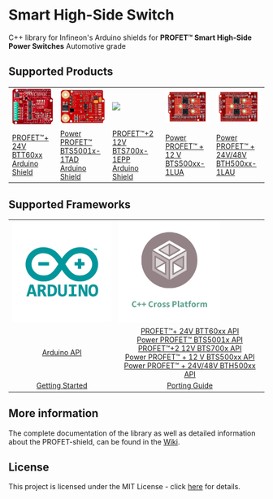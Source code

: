 # Smart High-Side Switch

C++ library for Infineon's Arduino shields for **PROFET™ Smart High-Side Power Switches** Automotive grade

## Supported Products

<table>
    <tr>
        <td><img src="docs/img/BTT6020_1EKA.jpg" width="300"></td>
        <td><img src="docs/img/BTS50015_1TAD.jpg" width="300"></td>
        <td><img src="docs/img/Profet+2.png" width="300"></td>
        <td><img src="docs/img/Power_PROFET_BTS500xx_1LUA.png" width="300"></td>
        <td><img src="docs/img/Power_PROFET_BTS500xx_1LUA.png" width="300"></td>
    </tr>
    <tr>
        <td style="test-align : center"><a href="https://high-side-switch.readthedocs.io/en/latest/hw-platforms.html#profettrade-24v-family">PROFET™+ 24V BTT60xx Arduino Shield</a></td>
        <td style="test-align : center"><a href="https://high-side-switch.readthedocs.io/en/latest/hw-platforms.html#power-profettrade-family">Power PROFET™ BTS5001x-1TAD Arduino Shield</a></td>
        <td style="test-align : center"><a href="https://high-side-switch.readthedocs.io/en/latest/hw-platforms.html#profettrade-2-12v-family">PROFET™+2 12V BTS700x-1EPP Arduino Shield</a></td>
        <td style="test-align: center"><a href="https://high-side-switch.readthedocs.io/en/latest/hw-platforms.html#id5">Power PROFET™ + 12 V BTS500xx-1LUA</a></td>
        <td style="test-align : center"><a href="">Power PROFET™ + 24V/48V BTH500xx-1LAU</a></td>
    </tr>
</table>

## Supported Frameworks

<table>
    <tr>
        <td><img src="img/../docs/img/arduino-logo.png" width="200"></td>
        <td><img src="img/../docs/img/cross-platform.png" width="200"></td>
    </tr>
    <tr>
        <td style="text-align: center"><a href="https://high-side-switch.readthedocs.io/en/latest/sw-frmwk/arduino/arduino-api.html#arduino-api">Arduino API</a></td>
        <td style="text-align: center">
            <a href="https://high-side-switch.readthedocs.io/en/latest/api-reference/profet-24-api.html#btt60xxshield-api">PROFET™+ 24V BTT60xx API</a><br>
            <a href="https://high-side-switch.readthedocs.io/en/latest/api-reference/power-profet-api.html#power-profettrade-shield">Power PROFET™ BTS5001x API</a><br>
            <a href="https://high-side-switch.readthedocs.io/en/latest/api-reference/profet2-12-api.html#profettrade-2-12v-shield">PROFET™+2 12V BTS700x API</a><br>
            <a href="https://high-side-switch.readthedocs.io/en/latest/api-reference/power-profet-1LUA-api.html#power-profettrade-shield-1lua">Power PROFET™ + 12 V BTS500xx API</a><br>
            <a href="">Power PROFET™ + 24V/48V BTH500xx API</a>
        </td>
    </tr>
    <tr>
        <td style="text-align: center"><a href="https://high-side-switch.readthedocs.io/en/latest/sw-frmwk/arduino/arduino-getting-started.html#arduino-getting-started">Getting Started</a></td>
        <td style="text-align: center"><a href="https://high-side-switch.readthedocs.io/en/latest/lib-details/porting-guide.html#porting-guide">Porting Guide</a></td>
    </tr>
</table>

## More information

The complete documentation of the library as well as detailed information about the PROFET-shield, can be found in the [Wiki](https://high-side-switch.readthedocs.io/en/latest/index.html).

## License

This project is licensed under the MIT License - click [here](https://github.com/Infineon/high-side-switch/blob/master/LICENSE) for details.